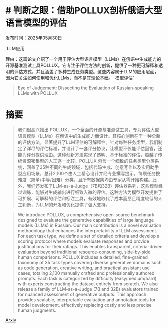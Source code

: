 # # 判断之眼：借助POLLUX剖析俄语大型语言模型的评估

发布时间：2025年05月30日

`LLM应用

理由：这篇论文介绍了一个用于评估大型语言模型（LLMs）在俄语中生成能力的开源基准测试工具POLLUX。它专注于评估方法的创新，提供了一种更可解释和透明的评估方式，并且涵盖了多种生成任务类型。这些内容属于LLM的应用层面，因为它关注如何使用和优化LLMs，而不是其理论基础。` `模型评估`

> Eye of Judgement: Dissecting the Evaluation of Russian-speaking LLMs with POLLUX

# 摘要

> 我们很高兴推出 POLLUX，一个全面的开源基准测试工具，专为评估大型语言模型（LLMs）在俄语中的生成能力而设计。其核心创新在于一种全新的评估方法，显著提升了LLM评估的可解释性。针对每种任务类型，我们制定了详尽的评估标准，并设计了一套评分协议，让模型不仅能评估回答，还能为评分提供理由。这种创新方法实现了透明、基于标准的评估，超越了传统资源密集型的人工逐一比较。POLLUX 包含一个细致的任务类型分类系统，涵盖了35种不同的生成领域，包括代码生成、创意写作以及实用助手型应用场景，总计2,100个由人工精心设计并经专业撰写提示。每项任务按难度（简单/中等/困难）分类，且所有数据集均由专家从零开始构建。此外，我们还发布了LLM-as-a-Judge（7B和32B）评估器系列，这些模型经过训练，能够对生成输出进行细致入微的评估。这种方法为模型开发提供了可扩展、可解释的评估和标注工具，有效地取代了成本高昂且精度较低的人工判断，为LLM的开发和优化提供了强大支持。

> We introduce POLLUX, a comprehensive open-source benchmark designed to evaluate the generative capabilities of large language models (LLMs) in Russian. Our main contribution is a novel evaluation methodology that enhances the interpretability of LLM assessment. For each task type, we define a set of detailed criteria and develop a scoring protocol where models evaluate responses and provide justifications for their ratings. This enables transparent, criteria-driven evaluation beyond traditional resource-consuming, side-by-side human comparisons. POLLUX includes a detailed, fine-grained taxonomy of 35 task types covering diverse generative domains such as code generation, creative writing, and practical assistant use cases, totaling 2,100 manually crafted and professionally authored prompts. Each task is categorized by difficulty (easy/medium/hard), with experts constructing the dataset entirely from scratch. We also release a family of LLM-as-a-Judge (7B and 32B) evaluators trained for nuanced assessment of generative outputs. This approach provides scalable, interpretable evaluation and annotation tools for model development, effectively replacing costly and less precise human judgments.

[Arxiv](https://arxiv.org/abs/2505.24616)